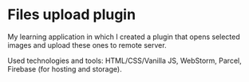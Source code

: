 # Files upload plugin

My learning application in which I created a plugin that opens selected images and upload these ones to remote server.

Used technologies and tools: HTML/CSS/Vanilla JS, WebStorm, Parcel, Firebase (for hosting and storage).
